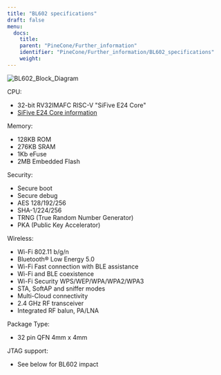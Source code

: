 ```yaml
---
title: "BL602 specifications"
draft: false
menu:
  docs:
    title:
    parent: "PineCone/Further_information"
    identifier: "PineCone/Further_information/BL602_specifications"
    weight: 
---
```


![BL602_Block_Diagram](/documentation/images/BL602_Block_Diagram.jpg)

CPU:

* 32-bit RV32IMAFC RISC-V "SiFive E24 Core"
* [SiFive E24 Core information](https://www.sifive.com/cores/e24)

Memory:

* 128KB ROM
* 276KB SRAM
* 1Kb eFuse
* 2MB Embedded Flash

Security:

* Secure boot
* Secure debug
* AES 128/192/256
* SHA-1/224/256
* TRNG (True Random Number Generator)
* PKA (Public Key Accelerator)

Wireless:

* Wi-Fi 802.11 b/g/n
* Bluetooth® Low Energy 5.0
* Wi-Fi Fast connection with BLE assistance
* Wi-Fi and BLE coexistence
* Wi-Fi Security WPS/WEP/WPA/WPA2/WPA3
* STA, SoftAP and sniffer modes
* Multi-Cloud connectivity
* 2.4 GHz RF transceiver
* Integrated RF balun, PA/LNA

Package Type:

* 32 pin QFN 4mm x 4mm

JTAG support:

* See below for BL602 impact
